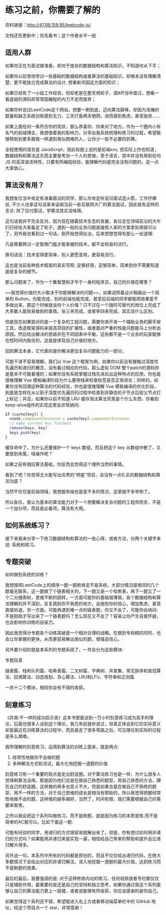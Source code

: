 # 练习之前，你需要了解的

资料链接：http://47.98.159.95/leetcode-js/ 

文档还在更新中；优先看书；这个作者水平一般

## 适用人群

如果你正在为面试做准备，却对于庞杂的数据结构和算法知识，不知道何从下手；

如果你以前曾经学过一些基础的数据结构或者算法的基础知识，却根本没有理解清楚，更不能独立完成算法的设计, 想重新巩固这方面的知识；

如果已经有了一小段工作经验，但却老是在整天用轮子、调API当中度过，想看一看底层的源码却常常因编程的内力不足而放弃；

如果你听说过LeetCode这个网站，想要一刷到底，迈向算法巅峰，却因为浩瀚的题量和缺乏系统训练感到无力，三天打鱼两天晒网，进而感到焦虑，甚至放弃......

如果上面任何一条符合你的现状，那么恭喜你，你来对了地方。作为一个圈内小有名气的前端博主，我想借着我的影响力，分享出我系统梳理和练习的过程，希望能够帮助到更多跟我一样遇到类似困难的人，让你少一些不必要的折腾。

全程使用的语言是 JavaScript，因此标题上说的是前端xxx, 但实际上你也知道，数据结构和算法这东西主要是考验一个人的思维，至于语言，其中并没有用到任何 JS 的高深语法特性，只要有所编程经验，能理解代码是完全没有问题的，这一点大家放心。

## 算法没有用？

我想各位当中肯定有准备面试的同学，那么你肯定听说过面试造火箭，工作拧螺丝, 不少人也拿这句话拿来诟病当前一些互联网大厂的算法面试，因此就有这样的言论: 除了应付面试，学算法其实没啥用。

这句话我并不完全反对，因为现在随着技术生态的发展，各位走在领域前沿的大牛们已经给大家备足了轮子，遇到一般的业务问题直接把人家的方案拿到用就可以了，另外我也看到过一句话，刚开始觉得扯淡，后来想想觉得有那么一丝道理:

凡是需要跨过一定智商门槛才能掌握的技术，都不会轻易的流行。

换句话说：技术变得更简单，别人更愿意用，更容易流行。

这也是当前各种技术框架的真实写照: 足够好用，足够简单，简单到你不需要知道底层复杂的细节。

那么问题来了，作为一个集智慧和才华于一身的程序员，自己的价值在哪里？

==我觉得价值的大小取决于你能够解决的问题==，如果说照着设计稿画出一个简单的 Button，你能完成，别的前端也能完成，甚至后后端的同学都能把效果差不多做出来，那这个时候就谈何个人价值？只不过在一个随时可替代的岗位上完成了大多数人能轻易做到的事情，张三来完成，或者李四来完成，其实没什么区别。

但是现在如果面对的是一个复杂的工程问题，需要你来开发一个辅助业务的脚手架工具，改造框架源码来提高项目的扩展性，或者面对严重的性能问题能马上分析出原因，然后给出解决的思路并在不同因素中平衡，这些都不是一个业余的玩家能够在短时间内胜任的，这就是体现自己价值的地方。

回到算法本身，它代表的是你解决更加复杂问题能力的一部分。

可能干讲不容易理解，我们以 Vue 这个框架为例，如果你以前没有接触过深度优先遍历和递归的概念，没有看过相应的代码，那么虚拟 DOM 整个patch的源码你是基本不可能看懂的；如果你没有系统掌握过栈先进后出这种特点的应用，你也是很难理解 Vue 模板编译阶段为什么要用栈来检查标签是否正常闭合；同样的，如果你没有回溯这种算法的代码经验，你也是很难理解 Vue 模板编译的优化阶段，到底是怎样在从父到子深度优先遍历的过程中检查到非静态的子节点后给父节点打上标记；并且，如果你以前不知道 LRU 缓存淘汰算法究竟是个什么东西，你看到keep-alive组件的实现这里会非常纳闷:

```js
if (cache[key]) {
  vnode.componentInstance = cache[key].componentInstance
  // make current key freshest
  remove(keys, key)
  keys.push(key)
}
```

缓存命中了，为什么还要维护一个 keys 数组，而且把这个 key 从数组中删了，又要放到末尾，啥操作呢？

如果之前有相应算法基础，你反而会觉得这个理所当然的事情。

看到了吧？你觉得尤大能写出优秀的“明星”项目，会没有一点扎实的数据结构和算法功底？

当然不仅仅是前端领域，我想服务端也是差不多的情况，这里就不多举例了。

所以各位，我认为基本的算法能力对于一个想要解决复杂问题的工程师而言，不是一个加分项，而且是必备项。算法有大用。

## 如何系统练习？

接下来我来分享一下练习数据结构和算法的一些心得，或者方法，分两个关键字来说: 系统和练习。

## 专题突破

如何做到系统的训练？

我想按照LeetCode上的顺序一题一题刷肯定不是系统，大部分情况是相邻的几个题毫无联系，这一题做了个链表相关的，下一题又是一个哈希表，再下一题又了一个二分搜索树，思维不断的跳转，一方面可能你的基础很薄弱，各个数据结构和算法理解的并不深刻，反复跳到你不熟悉的地方，会挫败你的信心，增加焦虑，甚至直接劝退，另一方面，可能再遇到难一点的链表题，你又不会了，可能你会纳闷: 不是刚刚才写出来了一个链表题吗？怎么现在又不会了？容易让你产生自我怀疑，也会影响你训练的自驱力。

因此我觉得分专题各个训练突破是一个相对合理的战略。在做到专和精的同时，也会让你掌握的更快，从而更容易解出类似的题，增强自信心。

另外要介绍的就是本系列的专题系统了，一共会分为这些模块:

专题目录

链表篇、栈和队列篇、哈希表篇、二叉树篇、字典树、并查集、常见排序和查找算法、回溯算法、动态规划、贪心算法、LRU和LFU、字符串和正则篇

一共十二个模块，相信你会有不错的收获。

## 刻意练习

《异类:不一样的成功启示录》这本书里面谈到一万小时刻意练习成为高手的理论，后面也很多人谈到这个理论，我几年前就听说过，但真正体会到它的实际意义却是最近在训练算法的过程中，而且是走了很多弯路之后。可见理论到实际的过程是多么艰难。

我所理解的刻意练习，运用到算法的训练上面来，就是两点:

1. 经常性地做你不会做的题
2. 多种解法方式轮流试，最大化地挖掘一道题的价值

刻意练习有一个重要的观点是走出舒适圈。对于算法练习也是一样，为什么很多人觉得刷算法没用，那是因为他们总是在做自己熟悉的题型，用自己熟悉的方法，蹲在自己的舒适圈，这样做的再多也意义不大，但是如果总是在做自己不熟练的题型，用不一样的方法，对于自己思维的成长是相当有帮助的，所以我觉得把握经常性地做不会的题，这样做的越多越好，当然了，时间有限，我们需要根据自己的需要来取舍。

之所以我会把这个系列叫做练习，而不是刷题，就是因为练习的本质是练,而不是简单的AC就可以。比如下面这一题:



可能有经验的同学，用递归的方式很容易就解出来了。但是，你有想过如何用非递归的方式吗？如果能用非递归来是实现一遍，相信给自己带来的帮助和提升会比递归解大得多。

另外说一句，本系列中所有的代码都是原创的，而且不仅仅给出递归代码，在绝大多数情况下会给出对应的非递归解法，深入地挖掘一道题的最大价值，达到练习而不是刷题的效果。

最后的最后，我要强调的是: 对于这种修炼内功的练习，任何视频或者专栏都仅仅只是辅助作用，最重要的是还是自己的坚持和独立思考，如果你通过我这个系列能够让自己的算法能力更上一层楼，或者说能够有所收获，你应该感谢的是你自己。

如果觉得这个系列还不错，希望能进入右上方或者移动端菜单栏中的 GitHub 地址，给这个项目点一个 star，非常感谢！


